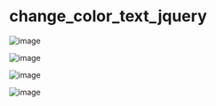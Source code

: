 # change_color_text_jquery
![image](https://user-images.githubusercontent.com/114800813/219428087-21c13870-cc6d-4f88-92d2-ee29d02fff1a.png)

![image](https://user-images.githubusercontent.com/114800813/219428103-adb69f4f-fb43-48d0-9482-1feaf32a89e5.png)

![image](https://user-images.githubusercontent.com/114800813/219428126-e153a705-b3be-4a23-8ffe-7a1191945e81.png)

![image](https://user-images.githubusercontent.com/114800813/219428143-82e51bf8-c011-43df-a2f8-b70ffb496957.png)
